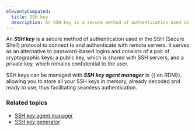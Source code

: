 ```yaml
---
eleventyComputed:
  title: SSH key
  description: An SSH key is a secure method of authentication used in SSH (Secure Shell) protocol to connect and authenticate to remote servers. 
---
```

An ***SSH key*** is a secure method of authentication used in the SSH (Secure Shell) protocol to connect to and authenticate with remote servers. It serves as an alternative to password-based logins and consists of a pair of cryptographic keys: a public key, which is shared with SSH servers, and a private key, which remains confidential to the user.

SSH keys can be managed with ***SSH key agent manager*** in {{ en.RDM}}, allowing you to store all your SSH keys in memory, already decoded and ready to use, thus facilitating seamless authentication.

### Related topics 

* [SSH key agent manager](/rdm/windows/commands/tools/tools/key-agent-manager/)
* [SSH key generator](/rdm/windows/commands/tools/generators/ssh-key/)

